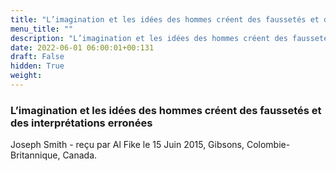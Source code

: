 ```yaml
---
title: "L’imagination et les idées des hommes créent des faussetés et des interprétations erronées"
menu_title: ""
description: "L’imagination et les idées des hommes créent des faussetés et des interprétations erronées"
date: 2022-06-01 06:00:01+00:131
draft: False
hidden: True
weight:
---
```

### L’imagination et les idées des hommes créent des faussetés et des interprétations erronées

Joseph Smith - reçu par Al Fike le 15 Juin 2015, Gibsons, Colombie-Britannique, Canada.



